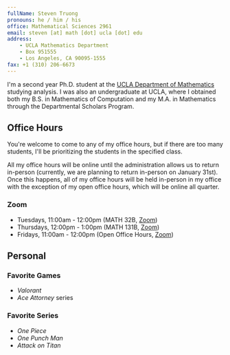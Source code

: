 ```yaml
---
fullName: Steven Truong
pronouns: he / him / his
office: Mathematical Sciences 2961
email: steven [at] math [dot] ucla [dot] edu
address:
    - UCLA Mathematics Department
    - Box 951555
    - Los Angeles, CA 90095-1555
fax: +1 (310) 206-6673
---
```


I'm a second year Ph.D. student at the [UCLA Department of Mathematics](https://ww3.math.ucla.edu/) studying analysis. I was also an undergraduate at UCLA, where I obtained both my B.S. in Mathematics of Computation and my M.A. in Mathematics through the Departmental Scholars Program.

## Office Hours

You're welcome to come to any of my office hours, but if there are too many students, I'll be prioritizing the students in the specified class.

All my office hours will be online until the administration allows us to return in-person (currently, we are planning to return in-person on January 31st). Once this happens, all of my office hours will be held in-person in my office with the exception of my open office hours, which will be online all quarter.

### Zoom

-   Tuesdays, 11:00am - 12:00pm (MATH 32B, [Zoom](https://ucla.zoom.us/j/92072800014?pwd=azh1dk9aQXVNOWF3aTZnR1ZSdFdzZz09))
-   Thursdays, 12:00pm - 1:00pm (MATH 131B, [Zoom](https://ucla.zoom.us/j/92204020783?pwd=ZWRZbDJMWDc0aVJobGhkbXF0KzdIZz09))
-   Fridays, 11:00am - 12:00pm (Open Office Hours, [Zoom](https://ucla.zoom.us/j/91283877691?pwd=VFdIMk10RExMcXM4cTF1azNIUnBFUT09))

## Personal

### Favorite Games

-   _Valorant_
-   _Ace Attorney_ series

### Favorite Series

-   _One Piece_
-   _One Punch Man_
-   _Attack on Titan_
